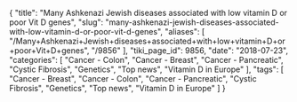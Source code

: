 {
    "title": "Many Ashkenazi Jewish diseases associated with low vitamin D or poor Vit D genes",
    "slug": "many-ashkenazi-jewish-diseases-associated-with-low-vitamin-d-or-poor-vit-d-genes",
    "aliases": [
        "/Many+Ashkenazi+Jewish+diseases+associated+with+low+vitamin+D+or+poor+Vit+D+genes",
        "/9856"
    ],
    "tiki_page_id": 9856,
    "date": "2018-07-23",
    "categories": [
        "Cancer - Colon",
        "Cancer - Breast",
        "Cancer - Pancreatic",
        "Cystic Fibrosis",
        "Genetics",
        "Top news",
        "Vitamin D in Europe"
    ],
    "tags": [
        "Cancer - Breast",
        "Cancer - Colon",
        "Cancer - Pancreatic",
        "Cystic Fibrosis",
        "Genetics",
        "Top news",
        "Vitamin D in Europe"
    ]
}